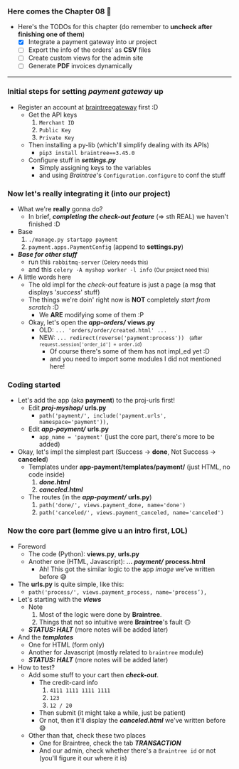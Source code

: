 
### Here comes the Chapter 08 🤣
- Here's the TODOs for this chapter (do remember to **uncheck after finishing one of them**)
    - [x] Integrate a payment gateway into ur project
    - [ ] Export the info of the orders' as **CSV** files  
    - [ ] Create custom views for the admin site 
    - [ ] Generate **PDF** invoices dynamically 

-----------

### Initial steps for setting *payment gateway* up 
- Register an account at [braintreegateway](https://www.braintreegateway.com) first :D
    - Get the API keys 
        1. ```Merchant ID```
        2. ```Public Key```
        3. ```Private Key```
    - Then installing a py-lib (which'll simplify dealing with its APIs)
        - ```pip3 install braintree==3.45.0```
    - Configure stuff in ***settings.py***
        - Simply assigning keys to the variables 
        - and using *Braintree*'s ```Configuration.configure``` to conf the stuff 
        
### Now let's really **integrating it** (into our project)
- What we're **really** gonna do?
    - In brief, ***completing the check-out feature*** (=> sth REAL) we haven't finished :D
- Base 
    1. ```./manage.py startapp payment```
    2. ```payment.apps.PaymentConfig``` (append to **settings.py**)
- ***Base for other stuff***
    - run this ```rabbitmq-server``` <small>(Celery needs this)</small>
    - and this ```celery -A myshop worker -l info``` <small>(Our project need this)</small>
- A little words here 
    - The old impl for the *check-out* feature is just a page (a msg that displays '*success*' stuff)
    - The things we're doin' right now is **NOT** completely *start from scratch* :D 
        - We **ARE** modifying some of them :P
    - Okay, let's open the ***app-orders/*** **views.py**
        - OLD: ```... 'orders/order/created.html' ...```
        - NEW: ```... redirect(reverse('payment:process')) ``` <small>(after ```request.session['order_id'] = order.id```)</small>
            - Of course there's some of them has not impl_ed yet :D
            - and you need to import some modules I did not mentioned here!

### Coding started 
- Let's add the app (aka **payment**) to the proj-urls first! 
    - Edit ***proj-myshop/*** **urls.py**
        - ```path('payment/', include('payment.urls', namespace='payment')),```
    - Edit ***app-payment/*** **urls.py**
        - ```app_name = 'payment'``` (just the core part, there's more to be added)
- Okay, let's impl the simplest part (Success -> **done**, Not Success -> **canceled**)
    - Templates under **app-payment/templates/payment/** (just HTML, no code inside)
        1. ***done.html***
        2. ***canceled.html***
    - The routes (in the ***app-payment/*** **urls.py**)
        1. ```path('done/', views.payment_done, name='done')```
        2. ```path('canceled/', views.payment_canceled, name='canceled')```

### Now the core part (lemme give u an intro first, LOL)
- Foreword
    - The code (Python): **views.py**, **urls.py**
    - Another one (HTML, Javascript): ***... payment/*** **process.html** 
        - Ah! This got the similar logic to the app *image* we’ve written before 😅
- The **urls.py** is quite simple, like this:
    - ```path('process/', views.payment_process, name='process’),``` 
- Let's starting with the ***views***
    - Note
        1. Most of the logic were done by **Braintree**.
        2. Things that not so intuitive were **Braintree**'s fault 🙃
    - ***STATUS: HALT*** (more notes will be added later)
- And the ***templates*** 
    - One for HTML (form only)
    - Another for Javascript (mostly related to ```braintree``` module)
    - ***STATUS: HALT*** (more notes will be added later)
- How to test?
    - Add some stuff to your cart then ***check-out***.
        - The credit-card info
            1. ```4111 1111 1111 1111```
            2. ```123```
            3. ```12 / 20```
        - Then submit (it might take a while, just be patient)
        - Or not, then it'll display the ***canceled.html*** we've written before 😅
    - Other than that, check these two places
        - One for Braintree, check the tab ***TRANSACTION***
        - And our admin, check whether there's a ```Braintree id``` or not (you'll figure it our where it is)
